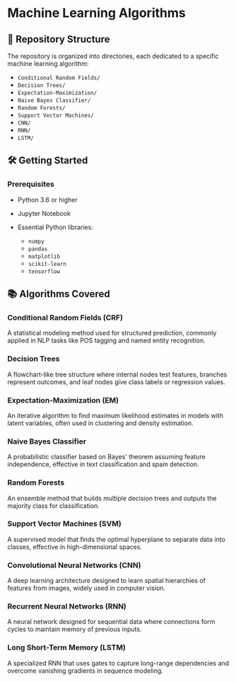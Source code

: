 
# Machine Learning Algorithms


## 📁 Repository Structure

The repository is organized into directories, each dedicated to a specific machine learning algorithm:

* `Conditional Random Fields/`
* `Decision Trees/`
* `Expectation-Maximization/`
* `Naive Bayes Classifier/`
* `Random Forests/`
* `Support Vector Machines/`
* `CNN/`
* `RNN/`
* `LSTM/`

## 🛠️ Getting Started

### Prerequisites

* Python 3.6 or higher
* Jupyter Notebook
* Essential Python libraries:

  * `numpy`
  * `pandas`
  * `matplotlib`
  * `scikit-learn`
  * `tensorflow`
     


## 📚 Algorithms Covered

### Conditional Random Fields (CRF)
A statistical modeling method used for structured prediction, commonly applied in NLP tasks like POS tagging and named entity recognition.

### Decision Trees
A flowchart-like tree structure where internal nodes test features, branches represent outcomes, and leaf nodes give class labels or regression values.

### Expectation-Maximization (EM)
An iterative algorithm to find maximum likelihood estimates in models with latent variables, often used in clustering and density estimation.

### Naive Bayes Classifier
A probabilistic classifier based on Bayes' theorem assuming feature independence, effective in text classification and spam detection.

### Random Forests
An ensemble method that builds multiple decision trees and outputs the majority class for classification.

### Support Vector Machines (SVM)
A supervised model that finds the optimal hyperplane to separate data into classes, effective in high-dimensional spaces.

### Convolutional Neural Networks (CNN)
A deep learning architecture designed to learn spatial hierarchies of features from images, widely used in computer vision.

### Recurrent Neural Networks (RNN)
A neural network designed for sequential data where connections form cycles to maintain memory of previous inputs.

### Long Short-Term Memory (LSTM)
A specialized RNN that uses gates to capture long-range dependencies and overcome vanishing gradients in sequence modeling.


